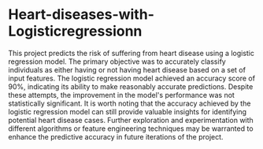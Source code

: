 # Heart-diseases-with-Logisticregressionn
This project predicts the risk of suffering from heart disease using a logistic regression model. The primary objective was to accurately classify individuals as either having or not having heart disease based on a set of input features.
The logistic regression model achieved an accuracy score of 90%, indicating its ability to make reasonably accurate predictions.
Despite these attempts, the improvement in the model's performance was not statistically significant. It is worth noting that the accuracy achieved by the logistic regression model can still provide valuable insights for identifying potential heart disease cases. Further exploration and experimentation with different algorithms or feature engineering techniques may be warranted to enhance the predictive accuracy in future iterations of the project.





